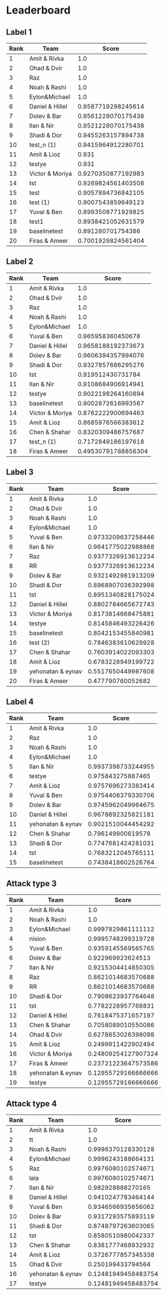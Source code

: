 # Leaderboard

## Label 1
| Rank | Team | Score |
|---|---|---|
|1|Amit & Rivka|1.0|
|2|Ohad & Dvir|1.0|
|3|Raz|1.0|
|4|Noah & Rashi|1.0|
|5|Eylon&Michael|1.0|
|6|Daniel & Hillel|0.9587719298245614|
|7|Dolev & Bar|0.9561228070175438|
|8|Ilan & Nir|0.9521228070175438|
|9|Shadi & Dor|0.9455263157894738|
|10|test_n (1)|0.9415964912280701|
|11|Amit & Lioz|0.931|
|12|testye|0.931|
|13|Victor & Moriya|0.9270350877192983|
|14|tst|0.9269824561403508|
|15|test|0.9057894736842105|
|16|test (1)|0.9007543859649123|
|17|Yuval & Ben|0.8993508771929825|
|18|test1|0.8938421052631579|
|19|baselinetest|0.891280701754386|
|20|Firas & Ameer|0.7001929824561404|


## Label 2
| Rank | Team | Score |
|---|---|---|
|1|Amit & Rivka|1.0|
|2|Ohad & Dvir|1.0|
|3|Raz|1.0|
|4|Noah & Rashi|1.0|
|5|Eylon&Michael|1.0|
|6|Yuval & Ben|0.965958360450678|
|7|Daniel & Hillel|0.9658188192373673|
|8|Dolev & Bar|0.9606394357994076|
|9|Shadi & Dor|0.9327857686295276|
|10|tst|0.919512430731784|
|11|Ilan & Nir|0.9108684906914941|
|12|testye|0.9022198264160894|
|13|baselinetest|0.9002872616993567|
|14|Victor & Moriya|0.8762222900694463|
|15|Amit & Lioz|0.8685976566383612|
|16|Chen & Shahar|0.8320309486757687|
|17|test_n (1)|0.7172849186197618|
|18|Firas & Ameer|0.49530791788856304|


## Label 3
| Rank | Team | Score |
|---|---|---|
|1|Amit & Rivka|1.0|
|2|Ohad & Dvir|1.0|
|3|Noah & Rashi|1.0|
|4|Eylon&Michael|1.0|
|5|Yuval & Ben|0.9733209637258446|
|6|Ilan & Nir|0.9641775022988868|
|7|Raz|0.9377326913612234|
|8|RR|0.9377326913612234|
|9|Dolev & Bar|0.9321492981913209|
|10|Shadi & Dor|0.8968907036392998|
|11|tst|0.8951340828175024|
|12|Daniel & Hillel|0.8802784665672743|
|13|Victor & Moriya|0.8173814668475881|
|14|testye|0.8145846493226426|
|15|baselinetest|0.8042153455840981|
|16|test (2)|0.7846383610629928|
|17|Chen & Shahar|0.7603914022093303|
|18|Amit & Lioz|0.6783228949199722|
|19|yehonatan & eynav|0.5517650449987608|
|20|Firas & Ameer|0.477790760052682|


## Label 4
| Rank | Team | Score |
|---|---|---|
|1|Amit & Rivka|1.0|
|2|Raz|1.0|
|3|Noah & Rashi|1.0|
|4|Eylon&Michael|1.0|
|5|Ilan & Nir|0.9937398733244955|
|6|testye|0.975843275887465|
|7|Amit & Lioz|0.9757696273383414|
|8|Yuval & Ben|0.9754408379330706|
|9|Dolev & Bar|0.9745962049964675|
|10|Daniel & Hillel|0.9678892325821181|
|11|yehonatan & eynav|0.9021510044454292|
|12|Chen & Shahar|0.796149900619578|
|13|Shadi & Dor|0.7747681424281031|
|14|tst|0.7683212045765111|
|15|baselinetest|0.7438418602526764|


## Attack type 3
| Rank | Team | Score |
|---|---|---|
|1|Amit & Rivka|1.0|
|2|Noah & Rashi|1.0|
|3|Eylon&Michael|0.9997829861111112|
|4|nision|0.9995748299319728|
|5|Yuval & Ben|0.9359145569565765|
|6|Dolev & Bar|0.922969923624513|
|7|Ilan & Nir|0.9215304414850305|
|8|Raz|0.8621014683570688|
|9|RR|0.8621014683570688|
|10|Shadi & Dor|0.7908623937764648|
|11|tst|0.7782228957768831|
|12|Daniel & Hillel|0.7618475371657197|
|13|Chen & Shahar|0.7058089010550086|
|14|Ohad & Dvir|0.6278853026398098|
|15|Amit & Lioz|0.2499911422902494|
|16|Victor & Moriya|0.24809254127907324|
|17|Firas & Ameer|0.23721223647573586|
|18|yehonatan & eynav|0.12955729166666666|
|19|testye|0.12955729166666666|


## Attack type 4
| Rank | Team | Score |
|---|---|---|
|1|Amit & Rivka|1.0|
|2|tt|1.0|
|3|Noah & Rashi|0.9996370128330128|
|4|Eylon&Michael|0.9996243188664131|
|5|Raz|0.9976080102574671|
|6|lala|0.9976080102574671|
|7|Ilan & Nir|0.982928888270165|
|8|Daniel & Hillel|0.9410247783464144|
|9|Yuval & Ben|0.9346566935656062|
|10|Dolev & Bar|0.9317293575893119|
|11|Shadi & Dor|0.8748797263603065|
|12|tst|0.8580510980042337|
|13|Chen & Shahar|0.8381777468932932|
|14|Amit & Lioz|0.3726777857345338|
|15|Ohad & Dvir|0.250199433794564|
|16|yehonatan & eynav|0.12481949458483754|
|17|testye|0.12481949458483754|


